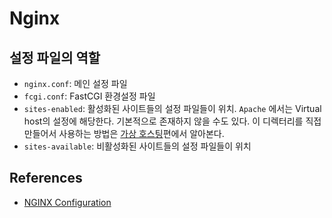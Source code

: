 # Nginx

## 설정 파일의 역할

- `nginx.conf`: 메인 설정 파일
- `fcgi.conf`: FastCGI 환경설정 파일
- `sites-enabled`: 활성화된 사이트들의 설정 파일들이 위치. `Apache` 에서는 Virtual host의 설정에 해당한다. 기본적으로 존재하지 않을 수도 있다. 이 디렉터리를 직접 만들어서 사용하는 방법은 [가상 호스팅](https://opentutorials.org/module/384/4529)편에서 알아본다.
- `sites-available`: 비활성화된 사이트들의 설정 파일들이 위치



## References

- [NGINX Configuration](https://opentutorials.org/module/384/4526)
